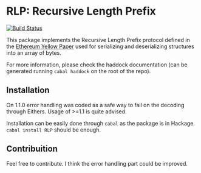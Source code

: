 # RLP: Recursive Length Prefix

[![Build Status](https://travis-ci.org/Jasagredo/RLP.svg?branch=master)](https://travis-ci.org/Jasagredo/RLP)


This package implements the Recursive Length Prefix protocol defined
in the [Ethereum Yellow Paper](https://ethereum.github.io/yellowpaper/paper.pdf)
used for serializing and deserializing structures into an array of bytes.

For more information, please check the haddock documentation (can be generated running `cabal haddock` on the root of the repo).

## Installation

On 1.1.0 error handling was coded as a safe way to fail on the decoding through Eithers. Usage of >=1.1 is quite advised.

Installation can be easily done through `cabal` as the package is in Hackage. `cabal install RLP` should be enough.

## Contribuition

Feel free to contribute. I think the error handling part could be improved.